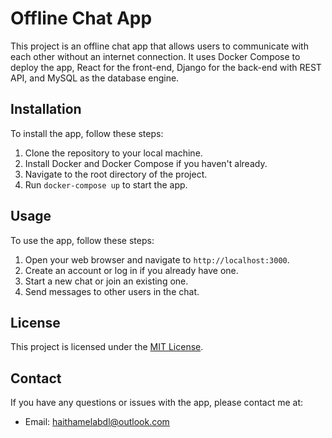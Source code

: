 # Offline Chat App

This project is an offline chat app that allows users to communicate with each other without an internet connection. It uses Docker Compose to deploy the app, React for the front-end, Django for the back-end with REST API, and MySQL as the database engine.

## Installation

To install the app, follow these steps:

1. Clone the repository to your local machine.
2. Install Docker and Docker Compose if you haven't already.
3. Navigate to the root directory of the project.
4. Run `docker-compose up` to start the app.

## Usage

To use the app, follow these steps:

1. Open your web browser and navigate to `http://localhost:3000`.
2. Create an account or log in if you already have one.
3. Start a new chat or join an existing one.
4. Send messages to other users in the chat.


## License

This project is licensed under the [MIT License](https://opensource.org/licenses/MIT).

## Contact

If you have any questions or issues with the app, please contact me at:

- Email: haithamelabdl@outlook.com
